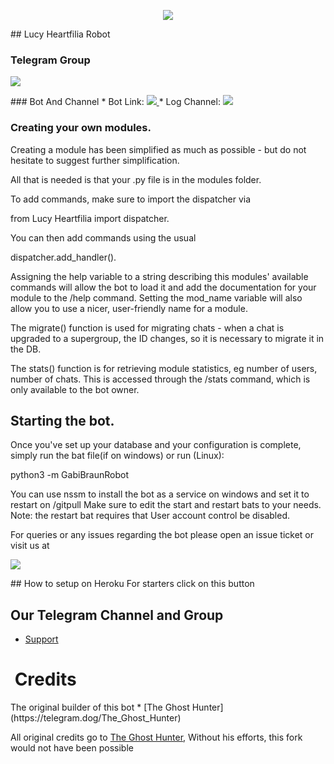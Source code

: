 <p align="center"><img src="https://telegra.ph/file/cb7d19dc04371dd81b747.jpg" /></p>
## Lucy Heartfilia Robot

### Telegram Group
<p align="left"><a href="https://telegram.dog/LucyHelpSupport"> <img src="https://aleen42.github.io/badges/src/telegram.svg" /> </a></p>
### Bot And Channel
* Bot Link: <a href="http://t.me/Lucy_Heartfilia_Robot"> <img src="https://img.shields.io/badge/%F0%9F%A4%96%20-GabiBraun-blue" /> </a>
* Log Channel: <a href="https://t.me/Lucylogs"> <img src="https://img.shields.io/badge/%F0%9F%92%A1-gabibraun%20Log%20Channel-9cf" /> </a>

### Creating your own modules.

Creating a module has been simplified as much as possible - but do not hesitate to suggest further simplification.

All that is needed is that your .py file is in the modules folder.

To add commands, make sure to import the dispatcher via

from Lucy Heartfilia import dispatcher.

You can then add commands using the usual

dispatcher.add_handler().

Assigning the help variable to a string describing this modules' available
commands will allow the bot to load it and add the documentation for
your module to the /help command. Setting the mod_name variable will also allow you to use a nicer, user-friendly name for a module.

The migrate() function is used for migrating chats - when a chat is upgraded to a supergroup, the ID changes, so
it is necessary to migrate it in the DB.

The stats() function is for retrieving module statistics, eg number of users, number of chats. This is accessed
through the /stats command, which is only available to the bot owner.

## Starting the bot.

Once you've set up your database and your configuration is complete, simply run the bat file(if on windows) or run (Linux):

python3 -m GabiBraunRobot

You can use nssm to install the bot as a service on windows and set it to restart on /gitpull
Make sure to edit the start and restart bats to your needs.
Note: the restart bat requires that User account control be disabled.

For queries or any issues regarding the bot please open an issue ticket or visit us at
<p align="left"><a href="https://t.me/LucyHelpSupport"> <img src="https://aleen42.github.io/badges/src/telegram.svg" /> </a></p>
## How to setup on Heroku
For starters click on this button

## Our Telegram Channel and Group

* [Support](https://t.me/LucyHelpSupport)
<h1><strong> Credits</strong></h1>
The original builder of this bot
* [The Ghost Hunter](https://telegram.dog/The_Ghost_Hunter)

All original credits go to <a href="https://telegram.dog/The_Ghost_Hunter">The Ghost Hunter</a>, Without his efforts, this fork would not have been possible
